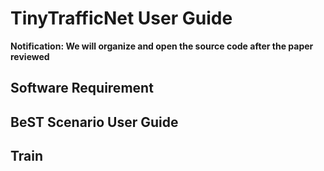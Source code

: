 # TinyTrafficNet User Guide

**Notification: We will organize and open the source code after the paper reviewed**

## Software Requirement

## BeST Scenario User Guide

## Train
